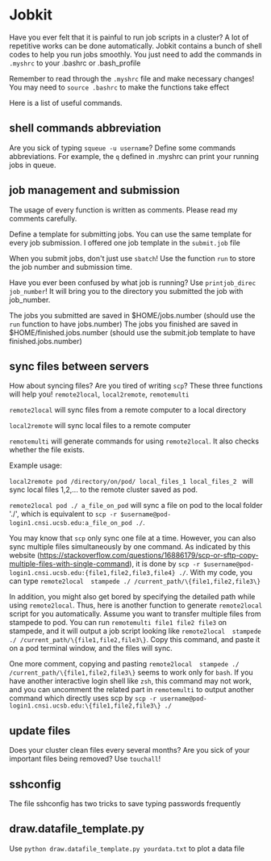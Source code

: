 # Jobkit
Have you ever felt that it is painful to run job scripts in a cluster? A lot of repetitive works can be done automatically. Jobkit contains a bunch of shell codes to help you run jobs smoothly. You just need to add the commands in `.myshrc` to your .bashrc or .bash_profile

Remember to read through the `.myshrc` file and make necessary changes! You may need to `source .bashrc` to make the functions take effect

Here is a list of useful commands.

## shell commands abbreviation
Are you sick of typing `squeue -u username`? Define some commands abbreviations. For example, the `q` defined in .myshrc can print your running jobs in queue.

## job management and submission
The usage of every function is written as comments. Please read my comments carefully.

Define a template for submitting jobs. You can use the same template for every job submission. I offered one job template in the `submit.job` file

When you submit jobs, don't just use `sbatch`! Use the function `run` to store the job number and submission time. 

Have you ever been confused by what job is running? Use `printjob_direc job_number`! It will bring you to the directory you submitted the job with job_number.

The jobs you submitted are saved in $HOME/jobs.number (should use the `run` function to have jobs.number)
The jobs you finished are saved in $HOME/finished.jobs.number (should use the submit.job template to have finished.jobs.number)

## sync files between servers
How about syncing files? Are you tired of writing `scp`? These three functions will help you! `remote2local`, `local2remote`, `remotemulti`

`remote2local` will sync files from a remote computer to a local directory

`local2remote` will sync local files to a remote computer

`remotemulti` will generate commands for using `remote2local`. It also checks whether the file exists.

Example usage: 

`local2remote pod /directory/on/pod/ local_files_1 local_files_2 ` will sync local files 1,2,... to the remote cluster saved as pod.

`remote2local pod ./ a_file_on_pod` will sync a file on pod to the local folder './', which is equivalent to `scp -r $username@pod-login1.cnsi.ucsb.edu:a_file_on_pod ./`. 

You may know that `scp` only sync one file at a time. However, you can also sync multiple files simultaneously by one command. As indicated by this website (https://stackoverflow.com/questions/16886179/scp-or-sftp-copy-multiple-files-with-single-command), it is done by `scp -r $username@pod-login1.cnsi.ucsb.edu:{file1,file2,file3,file4} ./`. With my code, you can type `remote2local  stampede ./ /current_path/\{file1,file2,file3\}`

In addition, you might also get bored by specifying the detailed path while using `remote2local`. Thus, here is another function to generate `remote2local` script for you automatically. Assume you want to transfer multiple files from stampede to pod. You can run `remotemulti file1 file2 file3` on stampede, and it will output a job script looking like `remote2local  stampede ./ /current_path/\{file1,file2,file3\}`. Copy this command, and paste it on a pod terminal window, and the files will sync.

One more comment, copying and pasting `remote2local  stampede ./ /current_path/\{file1,file2,file3\}` seems to work only for `bash`. If you have another interactive login shell like `zsh`, this command may not work, and you can uncomment the related part in `remotemulti` to output another command which directly uses scp by `scp -r username@pod-login1.cnsi.ucsb.edu:\{file1,file2,file3\} ./`

## update files
Does your cluster clean files every several months? Are you sick of your important files being removed? Use `touchall`!

## sshconfig
The file sshconfig has two tricks to save typing passwords frequently

## draw.datafile_template.py
Use `python draw.datafile_template.py yourdata.txt` to plot a data file
